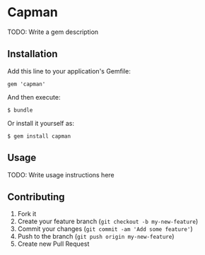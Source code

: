 # Capman

TODO: Write a gem description

## Installation

Add this line to your application's Gemfile:

    gem 'capman'

And then execute:

    $ bundle

Or install it yourself as:

    $ gem install capman

## Usage

TODO: Write usage instructions here

## Contributing

1. Fork it
2. Create your feature branch (`git checkout -b my-new-feature`)
3. Commit your changes (`git commit -am 'Add some feature'`)
4. Push to the branch (`git push origin my-new-feature`)
5. Create new Pull Request
